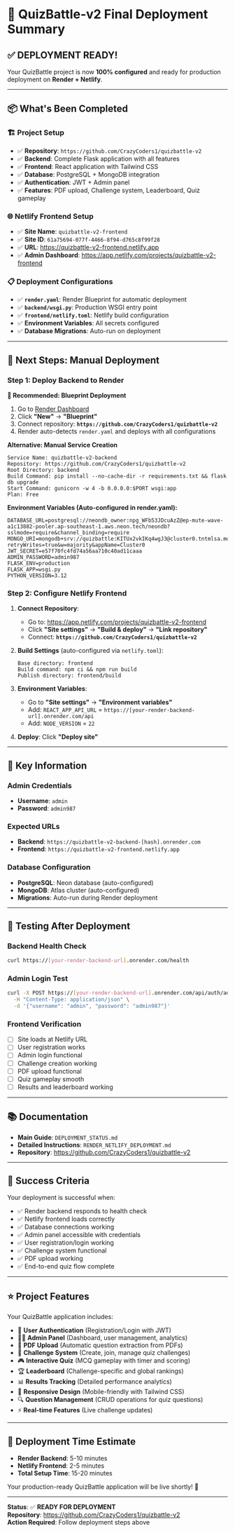 # 🎉 QuizBattle-v2 Final Deployment Summary

## ✅ **DEPLOYMENT READY!**

Your QuizBattle project is now **100% configured** and ready for production deployment on **Render + Netlify**.

---

## 📦 **What's Been Completed**

### 🏗️ **Project Setup**
- ✅ **Repository**: `https://github.com/CrazyCoders1/quizbattle-v2`
- ✅ **Backend**: Complete Flask application with all features
- ✅ **Frontend**: React application with Tailwind CSS
- ✅ **Database**: PostgreSQL + MongoDB integration
- ✅ **Authentication**: JWT + Admin panel
- ✅ **Features**: PDF upload, Challenge system, Leaderboard, Quiz gameplay

### 🌐 **Netlify Frontend Setup**
- ✅ **Site Name**: `quizbattle-v2-frontend`
- ✅ **Site ID**: `61a75694-077f-4466-8f94-d765c8f99f28`
- ✅ **URL**: https://quizbattle-v2-frontend.netlify.app
- ✅ **Admin Dashboard**: https://app.netlify.com/projects/quizbattle-v2-frontend

### 📋 **Deployment Configurations**
- ✅ **`render.yaml`**: Render Blueprint for automatic deployment
- ✅ **`backend/wsgi.py`**: Production WSGI entry point
- ✅ **`frontend/netlify.toml`**: Netlify build configuration
- ✅ **Environment Variables**: All secrets configured
- ✅ **Database Migrations**: Auto-run on deployment

---

## 🚀 **Next Steps: Manual Deployment**

### **Step 1: Deploy Backend to Render**

**🎯 Recommended: Blueprint Deployment**
1. Go to [Render Dashboard](https://dashboard.render.com)
2. Click **"New"** → **"Blueprint"**
3. Connect repository: **`https://github.com/CrazyCoders1/quizbattle-v2`**
4. Render auto-detects `render.yaml` and deploys with all configurations

**Alternative: Manual Service Creation**
```
Service Name: quizbattle-v2-backend
Repository: https://github.com/CrazyCoders1/quizbattle-v2
Root Directory: backend
Build Command: pip install --no-cache-dir -r requirements.txt && flask db upgrade
Start Command: gunicorn -w 4 -b 0.0.0.0:$PORT wsgi:app
Plan: Free
```

**Environment Variables (Auto-configured in render.yaml):**
```
DATABASE_URL=postgresql://neondb_owner:npg_WFb53JDcuAzZ@ep-mute-wave-a1c13882-pooler.ap-southeast-1.aws.neon.tech/neondb?sslmode=require&channel_binding=require
MONGO_URI=mongodb+srv://quizbattle:KITUx2vkIKq4wgJ3@cluster0.tntmlsa.mongodb.net/?retryWrites=true&w=majority&appName=Cluster0
JWT_SECRET=e57f70fc4fd74a56aa710c40ad11caaa
ADMIN_PASSWORD=admin987
FLASK_ENV=production
FLASK_APP=wsgi.py
PYTHON_VERSION=3.12
```

### **Step 2: Configure Netlify Frontend**

1. **Connect Repository**:
   - Go to: https://app.netlify.com/projects/quizbattle-v2-frontend
   - Click **"Site settings"** → **"Build & deploy"** → **"Link repository"**
   - Connect: **`https://github.com/CrazyCoders1/quizbattle-v2`**

2. **Build Settings** (auto-configured via `netlify.toml`):
   ```
   Base directory: frontend
   Build command: npm ci && npm run build
   Publish directory: frontend/build
   ```

3. **Environment Variables**:
   - Go to **"Site settings"** → **"Environment variables"**
   - Add: `REACT_APP_API_URL` = `https://[your-render-backend-url].onrender.com/api`
   - Add: `NODE_VERSION` = `22`

4. **Deploy**: Click **"Deploy site"**

---

## 🔑 **Key Information**

### **Admin Credentials**
- **Username**: `admin`
- **Password**: `admin987`

### **Expected URLs**
- **Backend**: `https://quizbattle-v2-backend-[hash].onrender.com`
- **Frontend**: `https://quizbattle-v2-frontend.netlify.app`

### **Database Configuration**
- **PostgreSQL**: Neon database (auto-configured)
- **MongoDB**: Atlas cluster (auto-configured)
- **Migrations**: Auto-run during Render deployment

---

## 🧪 **Testing After Deployment**

### **Backend Health Check**
```bash
curl https://[your-render-backend-url].onrender.com/health
```

### **Admin Login Test**
```bash
curl -X POST https://[your-render-backend-url].onrender.com/api/auth/admin/login \
  -H "Content-Type: application/json" \
  -d '{"username": "admin", "password": "admin987"}'
```

### **Frontend Verification**
- [ ] Site loads at Netlify URL
- [ ] User registration works
- [ ] Admin login functional
- [ ] Challenge creation working
- [ ] PDF upload functional
- [ ] Quiz gameplay smooth
- [ ] Results and leaderboard working

---

## 📚 **Documentation**

- **Main Guide**: `DEPLOYMENT_STATUS.md`
- **Detailed Instructions**: `RENDER_NETLIFY_DEPLOYMENT.md` 
- **Repository**: https://github.com/CrazyCoders1/quizbattle-v2

---

## 🎯 **Success Criteria**

Your deployment is successful when:
- ✅ Render backend responds to health check
- ✅ Netlify frontend loads correctly
- ✅ Database connections working
- ✅ Admin panel accessible with credentials
- ✅ User registration/login working
- ✅ Challenge system functional
- ✅ PDF upload working
- ✅ End-to-end quiz flow complete

---

## ⭐ **Project Features**

Your QuizBattle application includes:
- 🔐 **User Authentication** (Registration/Login with JWT)
- 👨‍💼 **Admin Panel** (Dashboard, user management, analytics)
- 📄 **PDF Upload** (Automatic question extraction from PDFs)
- 🎯 **Challenge System** (Create, join, manage quiz challenges)
- 🎮 **Interactive Quiz** (MCQ gameplay with timer and scoring)
- 🏆 **Leaderboard** (Challenge-specific and global rankings)
- 📊 **Results Tracking** (Detailed performance analytics)
- 📱 **Responsive Design** (Mobile-friendly with Tailwind CSS)
- 🔍 **Question Management** (CRUD operations for quiz questions)
- ⚡ **Real-time Features** (Live challenge updates)

---

## 🚀 **Deployment Time Estimate**

- **Render Backend**: 5-10 minutes
- **Netlify Frontend**: 2-5 minutes
- **Total Setup Time**: 15-20 minutes

Your production-ready QuizBattle application will be live shortly! 🎊

---

**Status**: ✅ **READY FOR DEPLOYMENT**  
**Repository**: https://github.com/CrazyCoders1/quizbattle-v2  
**Action Required**: Follow deployment steps above